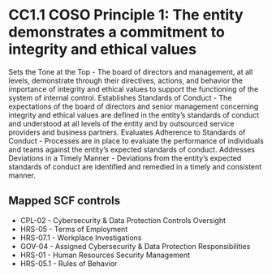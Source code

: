# CC1.1 COSO Principle 1: The entity demonstrates a commitment to integrity and ethical values
Sets the Tone at the Top - The board of directors and management, at all levels, demonstrate through their directives, actions, and behavior the importance of integrity and ethical values to support the functioning of the system of internal control. Establishes Standards of Conduct - The expectations of the board of directors and senior management concerning integrity and ethical values are defined in the entity’s standards of conduct and understood at all levels of the entity and by outsourced service providers and business partners. Evaluates Adherence to Standards of Conduct - Processes are in place to evaluate the performance of individuals and teams against the entity’s expected standards of conduct. Addresses Deviations in a Timely Manner - Deviations from the entity’s expected standards of conduct are identified and remedied in a timely and consistent manner.
## Mapped SCF controls
- CPL-02 - Cybersecurity & Data Protection Controls Oversight
- HRS-05 - Terms of Employment
- HRS-07.1 - Workplace Investigations
- GOV-04 - Assigned Cybersecurity & Data Protection Responsibilities
- HRS-01 - Human Resources Security Management
- HRS-05.1 - Rules of Behavior